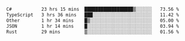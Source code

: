 <!--START_SECTION:waka-->

```txt
C#           23 hrs 15 mins  ██████████████████▒░░░░░░   73.56 %
TypeScript   3 hrs 36 mins   ███░░░░░░░░░░░░░░░░░░░░░░   11.42 %
Other        1 hr 34 mins    █▒░░░░░░░░░░░░░░░░░░░░░░░   05.00 %
JSON         1 hr 14 mins    █░░░░░░░░░░░░░░░░░░░░░░░░   03.94 %
Rust         29 mins         ▒░░░░░░░░░░░░░░░░░░░░░░░░   01.56 %
```

<!--END_SECTION:waka-->